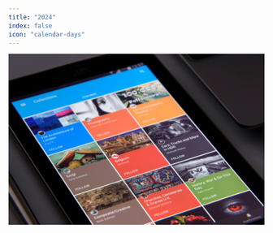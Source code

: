 ```yaml
---
title: "2024"
index: false
icon: "calendar-days"
---
```


![](/assets/image/news.jpg)

<Catalog hideHeading=True />
